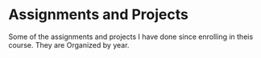 # Assignments and Projects
Some of the assignments and projects I have done since enrolling in theis course.
They are Organized by year.
